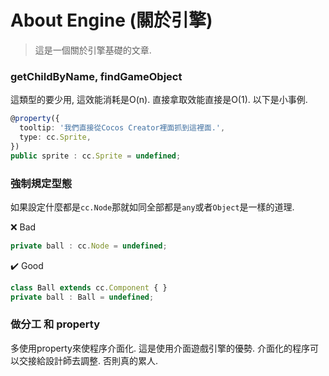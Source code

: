 # About Engine (關於引擎)
> 這是一個關於引擎基礎的文章.

### getChildByName, findGameObject

這類型的要少用, 這效能消耗是O(n). 直接拿取效能直接是O(1). 以下是小事例.

```ts
@property({
  tooltip: '我們直接從Cocos Creator裡面抓到這裡面.',
  type: cc.Sprite,
})
public sprite : cc.Sprite = undefined;
```

### 強制規定型態

如果設定什麼都是`cc.Node`那就如同全部都是`any`或者`Object`是一樣的道理.

:x: Bad

```ts
private ball : cc.Node = undefined;
```

:heavy_check_mark: Good

```ts
class Ball extends cc.Component { }
private ball : Ball = undefined;
```

### 做分工 和 property

多使用property來使程序介面化. 這是使用介面遊戲引擎的優勢. 
介面化的程序可以交接給設計師去調整. 否則真的累人.
